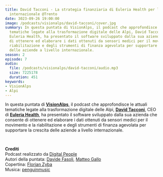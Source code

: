 ```yaml
---
title: David Tacconi - La strategia finanziaria di Euleria Health per la crescita
  internazionale @Trento
date: 3023-09-26 19:00:00
image: /podcasts/visionalps/david-tacconi/cover.jpg
summary: In questa puntata di VisionAlps, il podcast che approfondisce le attuali
  tematiche legate alla trasformazione digitale delle Alpi, David Tacconi, CEO di
  Euleria Health, ha presentato il software sviluppato dalla sua azienda che consente
  di ottenere ed elaborare i dati ottenuti da sensori medici per il movimento e la
  riabilitazione e degli strumenti di finanza agevolata per supportare la crescita
  delle aziende a livello internazionale.
season: 2
episode: 7
audio:
  file: /podcasts/visionalps/david-tacconi/audio.mp3
  size: 7225178
  duration: 451
keywords:
- VisionAlps
- Alpi
---
```


In questa puntata di **[VisionAlps](https://www.visionalps.com/)**, il podcast che approfondisce le attuali tematiche legate alla trasformazione digitale delle Alpi, **[David Tacconi](https://it.linkedin.com/in/davidtacconi)**, CEO di **[Euleria Health](https://euleria.health/)**, ha presentato il software sviluppato dalla sua azienda che consente di ottenere ed elaborare i dati ottenuti da sensori medici per il movimento e la riabilitazione e degli strumenti di finanza agevolata per supportare la crescita delle aziende a livello internazionale.

<br>

**Crediti**<br>
Podcast realizzato da [Digital People](https://w3id.org/digitalpeople)<br>
Autori della puntata: [Davide Fasoli](https://www.linkedin.com/in/davide-fasoli-2b3246179/), [Matteo Gallo](https://www.linkedin.com/in/matteo-gallo-4a5ab31a8/)<br>
Copertina: [Florian Zyba](https://www.linkedin.com/in/florian-zyba/)<br>
Musica: [penguinmusic](https://pixabay.com/users/penguinmusic-24940186/)